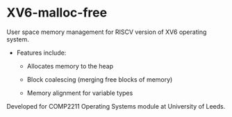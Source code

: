 # XV6-malloc-free

User space memory management for RISCV version of XV6 operating system.

- Features include:

    - Allocates memory to the heap

    - Block coalescing (merging free blocks of memory)

    - Memory alignment for variable types

Developed for COMP2211 Operating Systems module at University of Leeds.




